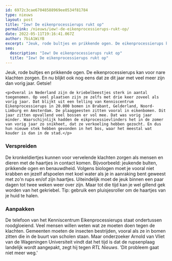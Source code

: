 ```yaml
---
id: 6972c3cae67048588969ee0534f81784
type: nieuws
layout: post
title: "Iew! De eikenprocessierups rukt op"
permalink: /nieuws/iew!-de-eikenprocessierups-rukt-op/
date: 2022-05-11T19:16:41.067Z
author: 7biA1WiYB
excerpt: "Jeuk, rode bultjes en prikkende ogen. De eikenprocessierups kan voor nare klachten zorgen. En nu blijkt ook nog eens dat ze dit jaar met veel meer zijn dan vorig jaar. Getsie!  "
seo:
  description: "Iew! De eikenprocessierups rukt op"
  title: "Iew! De eikenprocessierups rukt op"
---
```

Jeuk, rode bultjes en prikkende ogen. De eikenprocessierups kan voor nare klachten zorgen. En nu blijkt ook nog eens dat ze dit jaar met veel meer zijn dan vorig jaar. Getsie!  

    <p>Overal in Nederland zijn de kriebelbeestjes sterk in aantal toegenomen. Op veel plaatsen zijn ze zelfs met drie keer zoveel als vorig jaar. Dat blijkt uit een telling van Kenniscentrum Eikenprocessierups in 20.000 bomen in Brabant, Gelderland, Noord-Limburg en Amsterdam. De plaaggeesten zitten vooral in eikenbomen. Dit jaar zitten opvallend veel bossen er vol mee. Dat was vorig jaar minder. Waarschijnlijk hadden de eikprocessievlinders het in de zomer van vorig jaar zo snikheet, dat ze verkoeling hebben gezocht. En dus hun nieuwe stek hebben gevonden in het bos, waar het meestal wat kouder is dan in de stad.</p>
<h3>Verspreiden</h3>
<p>De kronkeldiertjes kunnen voor vervelende klachten zorgen als mensen en dieren met de haartjes in contact komen. Bijvoorbeeld: jeukende bulten, prikkende ogen en benauwdheid. Volgens biologen moet je vooral niet krabben en jezelf afspoelen met koel water als je in aanraking bent geweest met zo'n rups en/of zijn haartjes. Uiteindelijk moet de jeuk binnen een paar dagen tot twee weken weer over zijn. Maar tot die tijd kan je wel gillend gek worden van het gekriebel. Tip: gebruik een pluisjesroller om de haartjes van je huid te halen.</p>
<h3>Aanpakken</h3>
<p>De telefoon van het Kenniscentrum Eikenprocessierups staat ondertussen roodgloeiend. Veel mensen willen weten wat ze moeten doen tegen de klachten. Gemeenten moeten de insecten bestrijden, vooral als ze in bomen zitten die in de buurt van scholen staan. Maar onderzoeker Arnold van Vliet van de Wageningen Universiteit vindt dat het tijd is dat de rupsenplaag landelijk wordt aangepakt, zegt hij tegen <em>RTL Nieuws</em>. 'Dit probleem gaat niet meer weg.'</p>  
